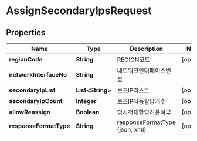 
# AssignSecondaryIpsRequest

## Properties
Name | Type | Description | Notes
------------ | ------------- | ------------- | -------------
**regionCode** | **String** | REGION코드 |  [optional]
**networkInterfaceNo** | **String** | 네트워크인터페이스번호 | 
**secondaryIpList** | **List&lt;String&gt;** | 보조IP리스트 |  [optional]
**secondaryIpCount** | **Integer** | 보조IP자동할당개수 |  [optional]
**allowReassign** | **Boolean** | 명시적재할당허용여부 |  [optional]
**responseFormatType** | **String** | responseFormatType {json, xml} |  [optional]



